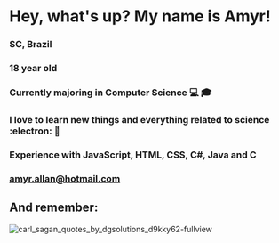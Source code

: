 # Hey, what's up? My name is Amyr!  
### SC, Brazil   
### 18 year old   
### Currently majoring in Computer Science :computer: :mortar_board:   
### I love to learn new things and everything related to science :electron: :telescope:  
### Experience with JavaScript, HTML, CSS, C#, Java and C  
### amyr.allan@hotmail.com  
## And remember:  
![carl_sagan_quotes_by_dgsolutions_d9kky62-fullview](https://user-images.githubusercontent.com/69065770/129996704-c4ca6da2-6bc4-40ea-8950-df750c3e121e.jpg)

